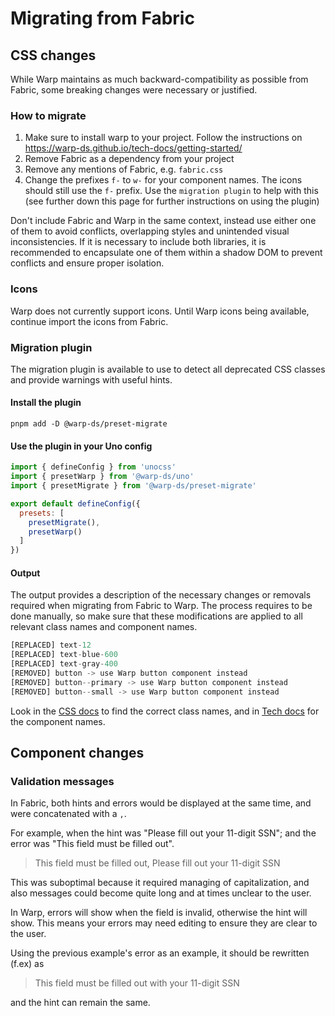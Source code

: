 # Migrating from Fabric

## CSS changes

While Warp maintains as much backward-compatibility as possible from Fabric,
some breaking changes were necessary or justified.

### How to migrate
1. Make sure to install warp to your project. Follow the instructions on https://warp-ds.github.io/tech-docs/getting-started/
2. Remove Fabric as a dependency from your project
3. Remove any mentions of Fabric, e.g. `fabric.css`
4. Change the prefixes `f-` to `w-` for your component names. The icons should still use the `f-` prefix. Use the `migration plugin` to help with this (see further down this page for further instructions on using the plugin)

Don't include Fabric and Warp in the same context, instead use either one of them to avoid conflicts, overlapping styles and unintended visual inconsistencies.
If it is necessary to include both libraries, it is recommended to encapsulate one of them within a shadow DOM to prevent conflicts and ensure proper isolation.

### Icons
Warp does not currently support icons. Until Warp icons being available, continue import the icons from Fabric.

### Migration plugin

The migration plugin is available to use to detect all deprecated CSS classes and provide warnings with useful hints.

#### Install the plugin

```shell
pnpm add -D @warp-ds/preset-migrate
```

#### Use the plugin in your Uno config

```js
import { defineConfig } from 'unocss'
import { presetWarp } from '@warp-ds/uno'
import { presetMigrate } from '@warp-ds/preset-migrate'

export default defineConfig({
  presets: [
    presetMigrate(),
    presetWarp()
  ]
})
```

#### Output
The output provides a description of the necessary changes or removals required when migrating from Fabric to Warp. The process requires to be done manually, so make sure that these modifications are applied to all relevant class names and component names.

```js
[REPLACED] text-12
[REPLACED] text-blue-600
[REPLACED] text-gray-400
[REMOVED] button -> use Warp button component instead
[REMOVED] button--primary -> use Warp button component instead
[REMOVED] button--small -> use Warp button component instead
```
Look in the [CSS docs](https://warp-ds.github.io/css-docs/) to find the correct class names, and in [Tech docs](https://warp-ds.github.io/tech-docs/) for the component names. 

## Component changes

### Validation messages

In Fabric, both hints and errors would be displayed at the same time, and were concatenated with a `,`.

For example, when the hint was "Please fill out your 11-digit SSN"; and the error was "This field must be filled out".

> This field must be filled out, Please fill out your 11-digit SSN

This was suboptimal because it required managing of capitalization, and also messages could become quite long and at times unclear to the user.

In Warp, errors will show when the field is invalid, otherwise the hint will show. This means your errors may need editing to ensure they are clear to the user.

Using the previous example's error as an example, it should be rewritten (f.ex) as

> This field must be filled out with your 11-digit SSN

and the hint can remain the same.

